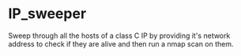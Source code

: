 # IP_sweeper
Sweep through all the hosts of a class C IP by providing it's network address to check if they are alive and then run a nmap scan on them.
